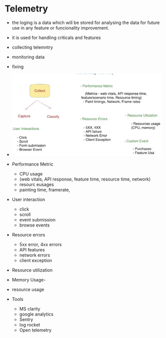 # Telemetry
  - the loging is a data which will be stored for analysing the data for future use in any feature or funcionality improvement.
  - it is used for handling criticals and features
  - collecting telemntry
  - monitoring data
  - fixing
  - ![image](/Networking/assets/images/logging.JPG)

  - Performance Metric
    - CPU usage
    - (web vitals, API response, feature time, resource time, network)
    - resourc eusages
    - painting time, framerate, 
  - User interaction
    - click
    - scroll
    - event submission
    - browse events
  - Resource errors
    - 5xx error, 4xx errors
    - API features
    - network errors
    - client exception
  - Resource utilization
  - Memory Usage- 
  - resource usage
- Tools
  - MS clarity
  - google analytics
  - Sentry
  - log rocket
  - Open telemetry